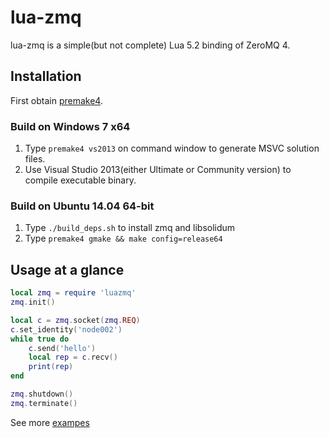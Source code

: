 # lua-zmq

lua-zmq is a simple(but not complete) Lua 5.2 binding of ZeroMQ 4.

## Installation

First obtain [premake4](http://industriousone.com/premake/download).

### Build on Windows 7 x64

1. Type `premake4 vs2013` on command window to generate MSVC solution files.
2. Use Visual Studio 2013(either Ultimate or Community version) to compile executable binary.

### Build on Ubuntu 14.04 64-bit

1. Type `./build_deps.sh` to install zmq and libsolidum
2. Type `premake4 gmake && make config=release64`


## Usage at a glance

~~~~~~~~~~lua
local zmq = require 'luazmq'
zmq.init()

local c = zmq.socket(zmq.REQ)
c.set_identity('node002')
while true do
    c.send('hello')
    local rep = c.recv()
    print(rep)
end

zmq.shutdown()
zmq.terminate()
~~~~~~~~~~

See more [exampes](https://github.com/ichenq/lua-zmq/tree/master/test)
